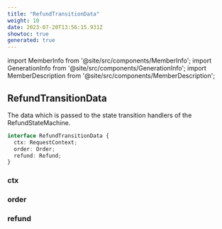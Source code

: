 ```yaml
---
title: "RefundTransitionData"
weight: 10
date: 2023-07-20T13:56:15.931Z
showtoc: true
generated: true
---
```

<!-- This file was generated from the Vendure source. Do not modify. Instead, re-run the "docs:build" script -->
import MemberInfo from '@site/src/components/MemberInfo';
import GenerationInfo from '@site/src/components/GenerationInfo';
import MemberDescription from '@site/src/components/MemberDescription';


## RefundTransitionData

<GenerationInfo sourceFile="packages/core/src/service/helpers/refund-state-machine/refund-state.ts" sourceLine="33" packageName="@vendure/core" />

The data which is passed to the state transition handlers of the RefundStateMachine.

```ts title="Signature"
interface RefundTransitionData {
  ctx: RequestContext;
  order: Order;
  refund: Refund;
}
```

### ctx

<MemberInfo kind="property" type="<a href='/typescript-api/request/request-context#requestcontext'>RequestContext</a>"   />


### order

<MemberInfo kind="property" type="<a href='/typescript-api/entities/order#order'>Order</a>"   />


### refund

<MemberInfo kind="property" type="Refund"   />


